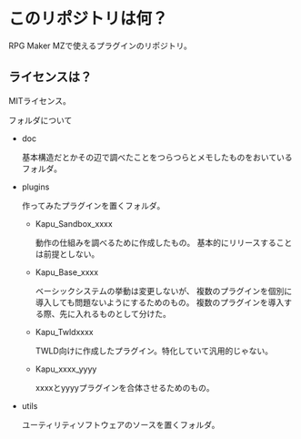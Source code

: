 # このリポジトリは何？

RPG Maker MZで使えるプラグインのリポジトリ。

## ライセンスは？

MITライセンス。

フォルダについて

* doc

    基本構造だとかその辺で調べたことをつらつらとメモしたものをおいているフォルダ。

* plugins

    作ってみたプラグインを置くフォルダ。

    * Kapu_Sandbox_xxxx

        動作の仕組みを調べるために作成したもの。
        基本的にリリースすることは前提としない。

    * Kapu_Base_xxxx
    
        ベーシックシステムの挙動は変更しないが、
        複数のプラグインを個別に導入しても問題ないようにするためのもの。
        複数のプラグインを導入する際、先に入れるものとして分けた。

    * Kapu_Twldxxxx

        TWLD向けに作成したプラグイン。特化していて汎用的じゃない。

    * Kapu_xxxx_yyyy

        xxxxとyyyyプラグインを合体させるためのもの。

* utils

    ユーティリティソフトウェアのソースを置くフォルダ。
